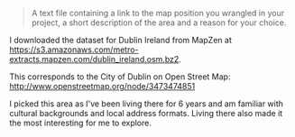 > A text file containing a link to the map position you wrangled in your project, a short description of the area and a reason for your choice.

I downloaded the dataset for Dublin Ireland from MapZen at https://s3.amazonaws.com/metro-extracts.mapzen.com/dublin_ireland.osm.bz2.

This corresponds to the City of Dublin on Open Street Map: http://www.openstreetmap.org/node/3473474851

I picked this area as I've been living there for 6 years and am familiar with cultural backgrounds and local address formats. Living there also made it the most interesting for me to explore.
